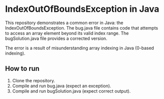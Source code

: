 # IndexOutOfBoundsException in Java
This repository demonstrates a common error in Java: the IndexOutOfBoundsException.  The bug.java file contains code that attempts to access an array element beyond its valid index range.  The bugSolution.java file provides a corrected version.

The error is a result of misunderstanding array indexing in Java (0-based indexing).

## How to run
1. Clone the repository.
2. Compile and run bug.java (expect an exception).
3. Compile and run bugSolution.java (expect correct output).

